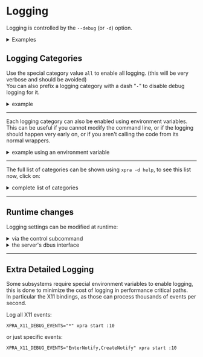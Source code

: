 # Logging

Logging is controlled by the `--debug` (or `-d`) option.

<details>
  <summary>Examples</summary>

Enable `geometry` debugging with a client:
```shell
xpra attach -d geometry
```

***

Start a seamless server with `focus` debugging enabled:
```shell
xpra start -d focus --start=xterm
```
</details>


## Logging Categories
Use the special category value `all` to enable all logging. (this will be very verbose and should be avoided)\
You can also prefix a logging category with a dash "`-`" to disable debug logging for it.
<details>
  <summary>example</summary>

To log everything except the `window` and `focus` categories:
```shell
xpra start :10 -d all,-window,-focus
```
</details>

***

Each logging category can also be enabled using environment variables.  
This can be useful if you cannot modify the command line, or if the logging should happen
very early on, or if you aren't calling the code from its normal wrappers.
<details>
  <summary>example using an environment variable</summary>

to enable "geometry" debugging with the `attach` subcommand use:
```shell
XPRA_GEOMETRY_DEBUG=1 xpra attach
```
</details>

***

The full list of categories can be shown using `xpra -d help`, to see this list now, click on:
<details>
  <summary>complete list of categories</summary>

|Area|Description|
|----|-----------|
|**Client:**|
|client|all client code|
|paint|client window paint code|
|draw|client draw packets processing|
|cairo|calls to the cairo drawing library|
|opengl|[OpenGL rendering](./Client-OpenGL.md)|
|info|`About` and `Session info` dialogs|
|launcher|client launcher program|
|**General:**|
|clipboard|all [clipboard](../Features/Clipboard.md) operations|
|notify|[notifications forwarding](../Features/Notifications.md)|
|tray|[system tray forwarding](../Features/System-Tray.md)|
|printing|[printer forwarding](../Features/Printing.md)|
|file|[file transfers](../Features/File-Transfers.md)|
|keyboard|[keyboard](../Features/Keyboard.md) mapping and key event handling|
|screen|screen and workarea dimensions|
|fps|Frames per second|
|xsettings|XSettings synchronization|
|dbus|DBUS calls|
|rpc|Remote Procedure Calls|
|menu|Menus|
|events|System and window events|
|**Window:**|
|window|all window code|
|damage|X11 repaint events|
|geometry|window geometry|
|shape|window shape forwarding (`XShape`)|
|focus|window focus|
|workspace|window workspace synchronization|
|metadata|window metadata|
|alpha|window Alpha channel (transparency)|
|state|window state changes|
|icon|window icons|
|frame|window frame|
|grab|window grabs (both keyboard and mouse)|
|dragndrop|window drag-n-drop events|
|filters|window filters|
|**[Encoding](./Encodings.md):**|
|codec|all codecs|
|loader|codec loader|
|video|video encoding and decoding|
|score|video pipeline scoring and selection|
|encoding|encoding selection and compression|
|scaling|picture scaling|
|scroll|scrolling detection and compression|
|subregion|video subregion processing|
|regiondetect|video region detection|
|regionrefresh|video region refresh|
|refresh|refresh of lossy screen updates|
|compress|pixel compression|
|**[Codec](./Encodings.md):**|
|csc|colourspace conversion codecs|
|cuda|CUDA device access (nvenc)|
|cython|Cython CSC module|
|swscale|swscale CSC module|
|libyuv|libyuv CSC module|
|decoder|all decoders|
|encoder|all encoders|
|avcodec|avcodec decoder|
|libav|libav common code (used by swscale, avcodec and ffmpeg)|
|ffmpeg|ffmpeg encoder|
|pillow|pillow encoder and decoder|
|jpeg|JPEG codec|
|vpx|libvpx encoder and decoder|
|nvenc|nvenc hardware encoder|
|nvfbc|nfbc screen capture|
|x264|libx264 encoder|
|x265|libx265 encoder|
|webp|libwebp encoder and decoder|
|webcam|webcam access|
|**Pointer:**|
|mouse|mouse motion|
|cursor|mouse cursor shape|
|**Misc:**|
|gtk|all GTK code: bindings, client, etc|
|util|all utility functions|
|gobject|command line clients|
|test|test code|
|verbose|very verbose flag|
|**[Network](../Network/README.md):**|
|network|all network code|
|bandwidth|bandwidth detection and management|
|ssh|[SSH](../Network/SSH.md) connections|
|ssl|[SSL](../Network/SSL.md) connections|
|http|HTTP requests|
|rfb|RFB Protocol|
|mmap|mmap transfers|
|protocol|packet input and output|
|websocket|WebSocket layer|
|named-pipe|Named pipe|
|crypto|[encryption](../Network/Encryption.md)
|auth|[authentication](./Authentication.md)
|upnp|UPnP|
|**Server:**|
|server|all server code|
|proxy|[proxy server](./Proxy-Server.md)|
|shadow|[shadow server](./Shadow-Server.md)|
|command|server control channel|
|timeout|server timeouts|
|exec|executing commands|
|mdns|[mDNS](../Network/Multicast-DNS.md) session publishing|
|stats|server statistics|
|xshm|XShm pixel capture|
|**Audio:**|
|sound|all audio|
|gstreamer|GStreamer internal messages|
|av-sync|Audio-video sync|
|**X11:**|
|x11|all X11 code|
|xinput|XInput bindings|
|bindings|X11 Cython bindings|
|core|X11 core bindings|
|randr|X11 RandR bindings|
|ximage|X11 XImage bindings|
|error|X11 errors|
|**Platform:**|
|platform|all platform support code|
|import|platform support imports|
|osx|MacOS platform support|
|win32|Microsoft Windows platform support|
|posix|Posix platform|
</details>

***

## Runtime changes

Logging settings can be modified at runtime:
<details>
  <summary>via the control subcommand</summary>

Using the `control` channel:
```shell
xpra control :DISPLAY debug enable CATEGORY
```
This can be used to control both servers and clients (using the client's socket path: #2406).

The server can also forward debug control commands to the clients connected to it using `client debug`:
```shell
xpra control :DISPLAY client debug enable geometry
```

***

You can enable many categories at once:
```shell
xpra control :2 debug enable window geometry screen
```
Or only enable loggers that match multiple categories with `+`:
```shell
xpra control :2  debug disable focus+grab
```
</details>
<details>
  <summary>the server's dbus interface</summary>

The debug control commands are also available through the server's dbus interface, see [#904](https://github.com/Xpra-org/xpra/issues/904).
</details>

***

## Extra Detailed Logging
Some subsystems require special environment variables to enable logging, this is done to minimize the cost of logging in performance critical paths.\
In particular the X11 bindings, as those can process thousands of events per second.

Log all X11 events:
```shell
XPRA_X11_DEBUG_EVENTS="*" xpra start :10
```
or just specific events:
```shell
XPRA_X11_DEBUG_EVENTS="EnterNotify,CreateNotify" xpra start :10
```
